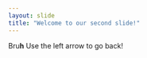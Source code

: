 ```yaml
---
layout: slide
title: "Welcome to our second slide!"
---
```

Bru**h**
Use the left arrow to go back!
